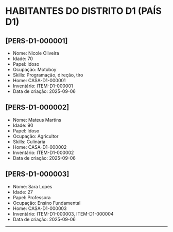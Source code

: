 # HABITANTES DO DISTRITO D1 (PAÍS D1)

## [PERS-D1-000001]
- Nome: Nicole Oliveira
- Idade: 70
- Papel: Idoso
- Ocupação: Motoboy
- Skills: Programação, direção, tiro
- Home: CASA-D1-000001
- Inventário: ITEM-D1-000001
- Data de criação: 2025-09-06

## [PERS-D1-000002]
- Nome: Mateus Martins
- Idade: 90
- Papel: Idoso
- Ocupação: Agricultor
- Skills: Culinária
- Home: CASA-D1-000002
- Inventário: ITEM-D1-000002
- Data de criação: 2025-09-06

## [PERS-D1-000003]
- Nome: Sara Lopes
- Idade: 27
- Papel: Professora
- Ocupação: Ensino Fundamental
- Home: CASA-D1-000003
- Inventário: ITEM-D1-000003, ITEM-D1-000004
- Data de criação: 2025-09-06

---